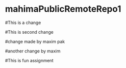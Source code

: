 # mahimaPublicRemoteRepo1

#This is a change

#This is second change

#change made by maxim pak

#another change by maxim

#This is fun assignment
